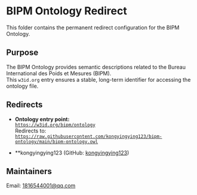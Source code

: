 # BIPM Ontology Redirect

This folder contains the permanent redirect configuration for the BIPM Ontology.

## Purpose

The BIPM Ontology provides semantic descriptions related to the Bureau International des Poids et Mesures (BIPM).  
This `w3id.org` entry ensures a stable, long-term identifier for accessing the ontology file.

## Redirects

- **Ontology entry point:**  
  [`https://w3id.org/bipm/ontology`](https://w3id.org/bipm/ontology)  
  Redirects to:  
  [`https://raw.githubusercontent.com/kongyingying123/bipm-ontology/main/bipm-ontology.owl`](https://raw.githubusercontent.com/kongyingying123/bipm-ontology/main/bipm-ontology.owl)




- **kongyingying123 (GitHub: [kongyingying123](https://github.com/kongyingying123))  
## Maintainers
  Email: 1816544001@qq.com
